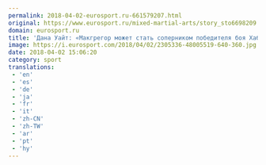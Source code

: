 ```yaml
---
permalink: 2018-04-02-eurosport.ru-661579207.html
original: https://www.eurosport.ru/mixed-martial-arts/story_sto6698209.shtml
domain: eurosport.ru
title: 'Дана Уайт: «Макгрегор может стать соперником победителя боя Хабиб – Холлоуэй»'
image: https://i.eurosport.com/2018/04/02/2305336-48005519-640-360.jpg
date: 2018-04-02 15:06:20
category: sport
translations: 
 - 'en'
 - 'es'
 - 'de'
 - 'ja'
 - 'fr'
 - 'it'
 - 'zh-CN'
 - 'zh-TW'
 - 'ar'
 - 'pt'
 - 'hy'
---
```


